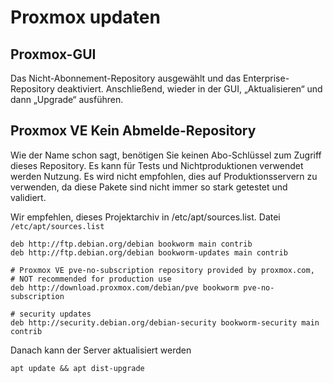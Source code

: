 # Proxmox updaten

## Proxmox-GUI
Das Nicht-Abonnement-Repository ausgewählt und das Enterprise-Repository deaktiviert. Anschließend, wieder in der GUI, „Aktualisieren“ und dann „Upgrade“ ausführen.


## Proxmox VE Kein Abmelde-Repository

Wie der Name schon sagt, benötigen Sie keinen Abo-Schlüssel zum Zugriff dieses Repository. Es kann für Tests und Nichtproduktionen verwendet werden Nutzung. Es wird nicht empfohlen, dies auf Produktionsservern zu verwenden, da diese Pakete sind nicht immer so stark getestet und validiert.

Wir empfehlen, dieses Projektarchiv in /etc/apt/sources.list.
Datei ```/etc/apt/sources.list```

```
deb http://ftp.debian.org/debian bookworm main contrib
deb http://ftp.debian.org/debian bookworm-updates main contrib

# Proxmox VE pve-no-subscription repository provided by proxmox.com,
# NOT recommended for production use
deb http://download.proxmox.com/debian/pve bookworm pve-no-subscription

# security updates
deb http://security.debian.org/debian-security bookworm-security main contrib
```

Danach kann der Server aktualisiert werden

```
apt update && apt dist-upgrade
```
